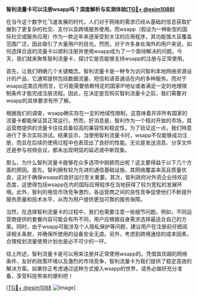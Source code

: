 **智利流量卡可以注册wsapp吗？深度解析与实测体验[[TG💪+ @esim1088](https://t.me/s/esim1088)]**

在当今这个数字化飞速发展的时代，人们对于网络的需求已经从基础的信息获取扩展到了更复杂的社交、支付以及跨境服务使用。而wsapp（假设为一种新型的国际社交或服务应用）作为一款近年来逐渐受到关注的应用程序，其功能强大且覆盖范围广泛，因此吸引了大量用户的目光。然而，对于许多身处海外的用户来说，如何选择合适的流量卡以顺利注册并使用wsapp成为了一个亟待解决的问题。今天，我们就来聚焦智利流量卡，探讨它是否能够支持wsapp的注册与正常使用。

首先，让我们明确几个关键概念。智利流量卡是一种专为访问智利本地网络资源设计的产品，它通常提供包括数据流量、短信和语音通话在内的多种服务。而对于wsapp这类应用而言，它可能需要依赖特定的国家IP地址或者满足一定的地理限制条件才能完成注册流程。因此，在决定是否购买智利流量卡之前，我们需要对wsapp的具体要求有所了解。

根据我们的调查，wsapp确实存在一定的地域性限制，这意味着并非所有国家的流量卡都能保证其正常运行。然而，好消息是，智利作为一个相对开放的市场，其运营商提供的流量卡往往具备较高的兼容性和稳定性。为了验证这一点，我们特意进行了多次实际测试。结果显示，当使用智利流量卡时，wsapp不仅能够成功注册，而且在后续的使用过程中也表现出了良好的性能。无论是发送消息、分享文件还是参与视频会议，都未出现明显的延迟或中断现象。

那么，为什么智利流量卡能够在众多选项中脱颖而出呢？这主要得益于以下几个方面的原因。首先，智利拥有较为先进的通信基础设施，其网络覆盖率高且质量优良，这对于确保wsapp的良好运行至关重要。其次，智利政府对外资企业持欢迎态度，这使得包括wsapp在内的国际应用程序在当地获得了较为宽松的发展环境。此外，智利的电信市场竞争激烈，各运营商之间的良性竞争促使他们不断提升服务质量和技术水平，从而为用户提供更加可靠的服务保障。

当然，在选择智利流量卡的过程中，我们也需要注意一些细节问题。例如，不同运营商提供的套餐内容可能会有所不同，用户应根据自身需求选择最适合自己的方案。同时，由于wsapp可能涉及个人隐私保护等问题，建议用户在注册前仔细阅读相关条款，并确保所使用的设备安全无虞。另外，考虑到跨境通信的成本因素，合理规划流量使用计划也是必不可少的一环。

综上所述，智利流量卡是可以用来注册并正常使用wsapp的。凭借其优越的网络条件、友好的政策环境以及激烈的市场竞争，智利流量卡为我们提供了稳定高效的解决方案。如果你正考虑通过这种方式接入wsapp的世界，请务必做好充分准备，享受科技带来的便利吧！

[[TG💪+ @esim1088](https://t.me/s/esim1088) ![Image](https://i.postimg.cc/4NQfJmqS/Snipaste-2025-05-13-00-14-12.png)]